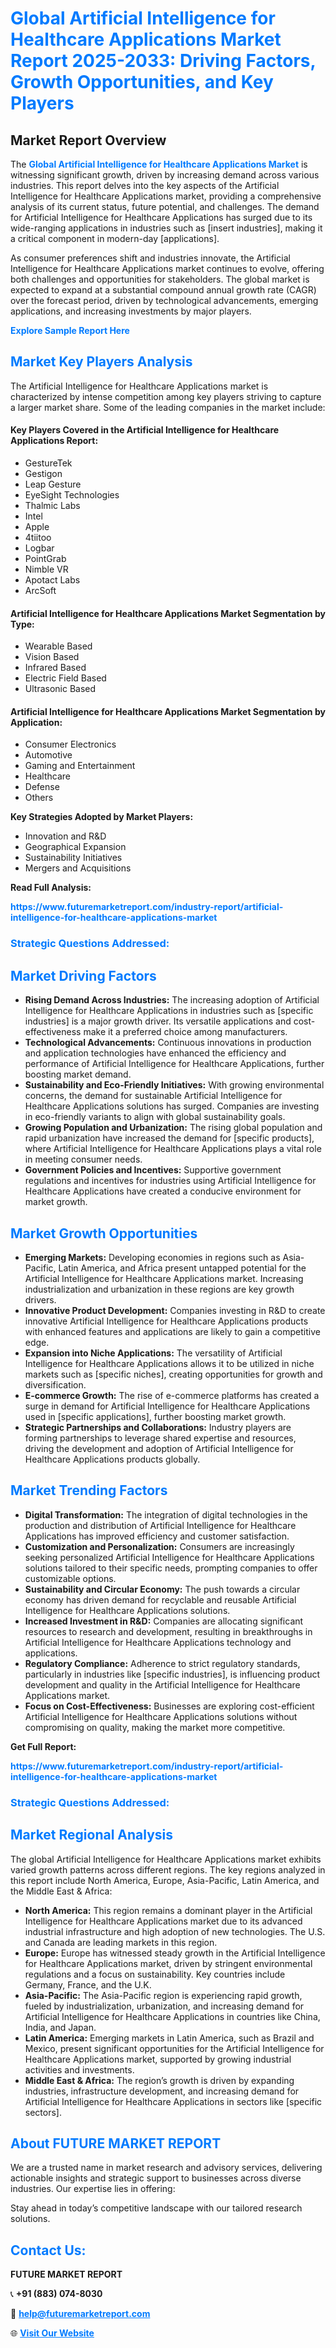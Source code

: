 <h1 style="color: #007BFF;">Global Artificial Intelligence for Healthcare Applications Market Report 2025-2033: Driving Factors, Growth Opportunities, and Key Players</h1>

<section id="overview">
<h2>Market Report Overview</h2>
<p>The <a href="https://www.futuremarketreport.com/industry-report/artificial-intelligence-for-healthcare-applications-market" style="color: #007BFF; text-decoration: none;"><strong>Global Artificial Intelligence for Healthcare Applications Market</strong></a> is witnessing significant growth, driven by increasing demand across various industries. This report delves into the key aspects of the Artificial Intelligence for Healthcare Applications market, providing a comprehensive analysis of its current status, future potential, and challenges. The demand for Artificial Intelligence for Healthcare Applications has surged due to its wide-ranging applications in industries such as [insert industries], making it a critical component in modern-day [applications].</p>
<p>As consumer preferences shift and industries innovate, the Artificial Intelligence for Healthcare Applications market continues to evolve, offering both challenges and opportunities for stakeholders. The global market is expected to expand at a substantial compound annual growth rate (CAGR) over the forecast period, driven by technological advancements, emerging applications, and increasing investments by major players.</p>
</section>

<section id="overview">
<p><a href="https://www.futuremarketreport.com/request-sample/reportId=34625" style="color: #007BFF; text-decoration: none;"><strong>Explore Sample Report Here</strong></a></p>
</section>

<section id="key-players">
<h2 style="color: #007BFF;">Market Key Players Analysis</h2>
<p>The Artificial Intelligence for Healthcare Applications market is characterized by intense competition among key players striving to capture a larger market share. Some of the leading companies in the market include:</p>
<h4>Key Players Covered in the Artificial Intelligence for Healthcare Applications Report:</h4>
<ul><li>GestureTek</li><li>Gestigon</li><li>Leap Gesture</li><li>EyeSight Technologies</li><li>Thalmic Labs</li><li>Intel</li><li>Apple</li><li>4tiitoo</li><li>Logbar</li><li>PointGrab</li><li>Nimble VR</li><li>Apotact Labs</li><li>ArcSoft</li></ul>
<h4>Artificial Intelligence for Healthcare Applications Market Segmentation by Type:</h4>
<ul><li>Wearable Based</li><li>Vision Based</li><li>Infrared Based</li><li>Electric Field Based</li><li>Ultrasonic Based</li></ul>

<h4>Artificial Intelligence for Healthcare Applications Market Segmentation by Application:</h4>
<ul><li>Consumer Electronics</li><li>Automotive</li><li>Gaming and Entertainment</li><li>Healthcare</li><li>Defense</li><li>Others</li></ul>
<p><strong>Key Strategies Adopted by Market Players:</strong></p>
<ul>
<li>Innovation and R&D</li>
<li>Geographical Expansion</li>
<li>Sustainability Initiatives</li>
<li>Mergers and Acquisitions</li>
</ul>
</section>

<section>
<p><strong>Read Full Analysis: </strong></p><a href="https://www.futuremarketreport.com/industry-report/artificial-intelligence-for-healthcare-applications-market" style="color: #007BFF; text-decoration: none;"><strong>https://www.futuremarketreport.com/industry-report/artificial-intelligence-for-healthcare-applications-market</strong></a>
<h3 style="color: #007BFF;">Strategic Questions Addressed:</h3>
</section>

<section id="driving-factors">
<h2 style="color: #007BFF;">Market Driving Factors</h2>
<ul>
<li><strong>Rising Demand Across Industries:</strong> The increasing adoption of Artificial Intelligence for Healthcare Applications in industries such as [specific industries] is a major growth driver. Its versatile applications and cost-effectiveness make it a preferred choice among manufacturers.</li>
<li><strong>Technological Advancements:</strong> Continuous innovations in production and application technologies have enhanced the efficiency and performance of Artificial Intelligence for Healthcare Applications, further boosting market demand.</li>
<li><strong>Sustainability and Eco-Friendly Initiatives:</strong> With growing environmental concerns, the demand for sustainable Artificial Intelligence for Healthcare Applications solutions has surged. Companies are investing in eco-friendly variants to align with global sustainability goals.</li>
<li><strong>Growing Population and Urbanization:</strong> The rising global population and rapid urbanization have increased the demand for [specific products], where Artificial Intelligence for Healthcare Applications plays a vital role in meeting consumer needs.</li>
<li><strong>Government Policies and Incentives:</strong> Supportive government regulations and incentives for industries using Artificial Intelligence for Healthcare Applications have created a conducive environment for market growth.</li>
</ul>
</section>

<section id="growth-opportunities">
<h2 style="color: #007BFF;">Market Growth Opportunities</h2>
<ul>
<li><strong>Emerging Markets:</strong> Developing economies in regions such as Asia-Pacific, Latin America, and Africa present untapped potential for the Artificial Intelligence for Healthcare Applications market. Increasing industrialization and urbanization in these regions are key growth drivers.</li>
<li><strong>Innovative Product Development:</strong> Companies investing in R&D to create innovative Artificial Intelligence for Healthcare Applications products with enhanced features and applications are likely to gain a competitive edge.</li>
<li><strong>Expansion into Niche Applications:</strong> The versatility of Artificial Intelligence for Healthcare Applications allows it to be utilized in niche markets such as [specific niches], creating opportunities for growth and diversification.</li>
<li><strong>E-commerce Growth:</strong> The rise of e-commerce platforms has created a surge in demand for Artificial Intelligence for Healthcare Applications used in [specific applications], further boosting market growth.</li>
<li><strong>Strategic Partnerships and Collaborations:</strong> Industry players are forming partnerships to leverage shared expertise and resources, driving the development and adoption of Artificial Intelligence for Healthcare Applications products globally.</li>
</ul>
</section>

<section id="trending-factors">
<h2 style="color: #007BFF;">Market Trending Factors</h2>
<ul>
<li><strong>Digital Transformation:</strong> The integration of digital technologies in the production and distribution of Artificial Intelligence for Healthcare Applications has improved efficiency and customer satisfaction.</li>
<li><strong>Customization and Personalization:</strong> Consumers are increasingly seeking personalized Artificial Intelligence for Healthcare Applications solutions tailored to their specific needs, prompting companies to offer customizable options.</li>
<li><strong>Sustainability and Circular Economy:</strong> The push towards a circular economy has driven demand for recyclable and reusable Artificial Intelligence for Healthcare Applications solutions.</li>
<li><strong>Increased Investment in R&D:</strong> Companies are allocating significant resources to research and development, resulting in breakthroughs in Artificial Intelligence for Healthcare Applications technology and applications.</li>
<li><strong>Regulatory Compliance:</strong> Adherence to strict regulatory standards, particularly in industries like [specific industries], is influencing product development and quality in the Artificial Intelligence for Healthcare Applications market.</li>
<li><strong>Focus on Cost-Effectiveness:</strong> Businesses are exploring cost-efficient Artificial Intelligence for Healthcare Applications solutions without compromising on quality, making the market more competitive.</li>
</ul>
</section>

<section>
<p><strong>Get Full Report: </strong></p><a href="https://www.futuremarketreport.com/industry-report/artificial-intelligence-for-healthcare-applications-market" style="color: #007BFF; text-decoration: none;"><strong>https://www.futuremarketreport.com/industry-report/artificial-intelligence-for-healthcare-applications-market</strong></a>
<h3 style="color: #007BFF;">Strategic Questions Addressed:</h3>
</section>


<section id="regional-analysis">
<h2 style="color: #007BFF;">Market Regional Analysis</h2>
<p>The global Artificial Intelligence for Healthcare Applications market exhibits varied growth patterns across different regions. The key regions analyzed in this report include North America, Europe, Asia-Pacific, Latin America, and the Middle East & Africa:</p>
<ul>
<li><strong>North America:</strong> This region remains a dominant player in the Artificial Intelligence for Healthcare Applications market due to its advanced industrial infrastructure and high adoption of new technologies. The U.S. and Canada are leading markets in this region.</li>
<li><strong>Europe:</strong> Europe has witnessed steady growth in the Artificial Intelligence for Healthcare Applications market, driven by stringent environmental regulations and a focus on sustainability. Key countries include Germany, France, and the U.K.</li>
<li><strong>Asia-Pacific:</strong> The Asia-Pacific region is experiencing rapid growth, fueled by industrialization, urbanization, and increasing demand for Artificial Intelligence for Healthcare Applications in countries like China, India, and Japan.</li>
<li><strong>Latin America:</strong> Emerging markets in Latin America, such as Brazil and Mexico, present significant opportunities for the Artificial Intelligence for Healthcare Applications market, supported by growing industrial activities and investments.</li>
<li><strong>Middle East & Africa:</strong> The region’s growth is driven by expanding industries, infrastructure development, and increasing demand for Artificial Intelligence for Healthcare Applications in sectors like [specific sectors].</li>
</ul>
</section>

<footer>
<h2 style="color: #007BFF;">About FUTURE MARKET REPORT</h2>
<p>We are a trusted name in market research and advisory services, delivering actionable insights and strategic support to businesses across diverse industries. Our expertise lies in offering:</p>

<p>Stay ahead in today’s competitive landscape with our tailored research solutions.</p>

<h2 style="color: #007BFF;">Contact Us:</h2>
<p><strong>FUTURE MARKET REPORT</strong></p>
<p>📞 <strong>+91 (883) 074-8030</strong></p>
<p>📧 <strong><a href="mailto:help@futuremarketreport.com" style="color: #007BFF;">help@futuremarketreport.com</a></strong></p>
<p>🌐 <strong><a href="https://www.futuremarketreport.com/" style="color: #007BFF;">Visit Our Website</a></strong></p>
</footer>